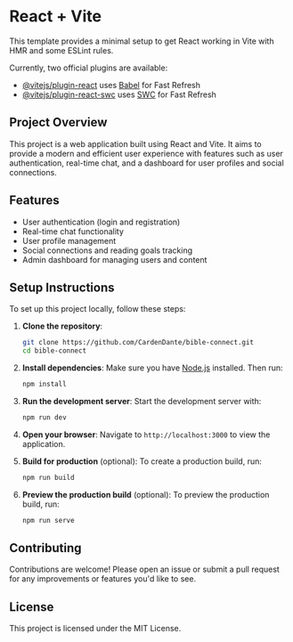 # React + Vite

This template provides a minimal setup to get React working in Vite with HMR and some ESLint rules.

Currently, two official plugins are available:

- [@vitejs/plugin-react](https://github.com/vitejs/vite-plugin-react/blob/main/packages/plugin-react/README.md) uses [Babel](https://babeljs.io/) for Fast Refresh
- [@vitejs/plugin-react-swc](https://github.com/vitejs/vite-plugin-react-swc) uses [SWC](https://swc.rs/) for Fast Refresh

## Project Overview

This project is a web application built using React and Vite. It aims to provide a modern and efficient user experience with features such as user authentication, real-time chat, and a dashboard for user profiles and social connections.

## Features

- User authentication (login and registration)
- Real-time chat functionality
- User profile management
- Social connections and reading goals tracking
- Admin dashboard for managing users and content

## Setup Instructions

To set up this project locally, follow these steps:

1. **Clone the repository**:

   ```bash
   git clone https://github.com/CardenDante/bible-connect.git
   cd bible-connect
   ```

2. **Install dependencies**:
   Make sure you have [Node.js](https://nodejs.org/) installed. Then run:

   ```bash
   npm install
   ```

3. **Run the development server**:
   Start the development server with:

   ```bash
   npm run dev
   ```

4. **Open your browser**:
   Navigate to `http://localhost:3000` to view the application.

5. **Build for production** (optional):
   To create a production build, run:

   ```bash
   npm run build
   ```

6. **Preview the production build** (optional):
   To preview the production build, run:
   ```bash
   npm run serve
   ```

## Contributing

Contributions are welcome! Please open an issue or submit a pull request for any improvements or features you'd like to see.

## License

This project is licensed under the MIT License.
